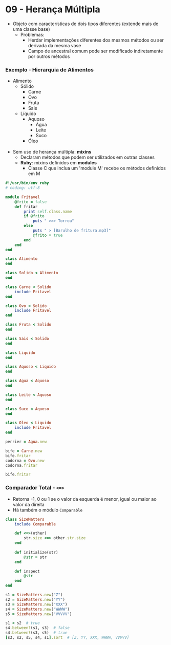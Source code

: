 # 09 - Herança Múltipla
* Objeto com características de dois tipos diferentes (extende mais de uma classe base)
    * Problemas:
        * Herdar implementações diferentes dos mesmos métodos ou ser derivada da mesma vase
        * Campo de ancestral comum pode ser modificado indiretamente por outros métodos

### Exemplo - Hierarquia de Alimentos
* Alimento
    * Sólido
        * Carne
        * Ovo
        * Fruta
        * Sais
    * Líquido
        * Aquoso
            * Água
            * Leite
            * Suco
        * Óleo
<br><br>
* Sem uso de herança múltipla: **mixins**
    * Declaram métodos que podem ser utilizados em outras classes
    * **Ruby**: mixins definidos em **modules**
        * Classe C que inclua um 'module M' recebe os métodos definidos em M
```ruby
#!/usr/bin/env ruby
# coding: utf-8

module Fritavel
    @frito = false
    def fritar
        print self.class.name
        if @frito
            puts " >>> Torrou"
        else
            puts " > [Barulho de fritura.mp3]"
            @frito = true
        end
    end
end

class Alimento
end

class Solido < Alimento
end

class Carne < Solido
    include Fritavel
end

class Ovo < Solido
    include Fritavel
end

class Fruta < Solido
end

class Sais < Solido
end

class Liquido
end

class Aquoso < Liquido
end

class Agua < Aquoso
end

class Leite < Aquoso
end

class Suco < Aquoso
end

class Oleo < Liquido
    include Fritavel
end

perrier = Agua.new

bife = Carne.new
bife.fritar
codorna = Ovo.new
codorna.fritar

bife.fritar
```

### Comparador Total - `<=>`
* Retorna -1, 0 ou 1 se o valor da esquerda é menor, igual ou maior ao valor da direita
* Há também o módulo `Comparable`
```ruby
class SizeMatters
    include Comparable

    def <=>(other)
        str.size <=> other.str.size
    end
    
    def initialize(str)
        @str = str
    end

    def inspect
        @str
    end
end

s1 = SizeMatters.new("Z")
s2 = SizeMatters.new("YY")
s3 = SizeMatters.new("XXX")
s4 = SizeMatters.new("WWWW")
s5 = SizeMatters.new("VVVVV")

s1 < s2  # true
s4.between?(s1, s3)  # false
s4.between?(s3, s5)  # true
[s3, s2, s5, s4, s1].sort  # [Z, YY, XXX, WWWW, VVVVV]
